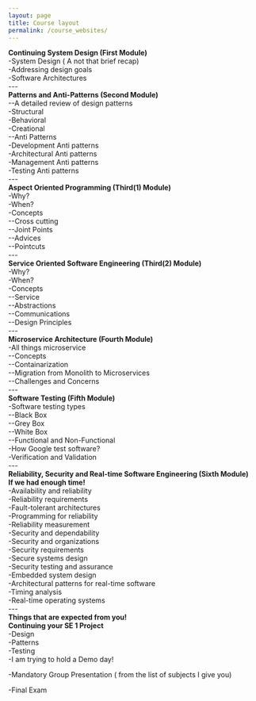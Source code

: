 ```yaml
---
layout: page
title: Course layout
permalink: /course_websites/
---
```


<!-- | # |       Course Name                      |   Instructor    | Student Name    | Website URL          |
|---|:--------------------------------------:|:---------------:|:----------------|---------------------:|
| 1 | College Orientation and Student Skills |     Eetemadi    |   Pariya Fesahat| https://sauleh.github.io/co98 | -->
**Continuing System Design (First Module)**<br />
-System Design ( A not that brief recap)<br />
-Addressing design goals<br />
-Software Architectures<br />
---<br />
**Patterns and Anti-Patterns (Second Module)**<br />
--A detailed review of design patterns <br />
-Structural<br />
-Behavioral<br />
-Creational<br />
--Anti Patterns<br />
-Development Anti patterns<br />
-Architectural Anti patterns<br />
-Management Anti patterns<br />
-Testing Anti patterns<br />
---<br />
**Aspect Oriented Programming (Third(1) Module)**<br />
-Why?<br />
-When?<br />
-Concepts<br />
--Cross cutting<br />
--Joint Points<br />
--Advices<br />
--Pointcuts<br />
---<br />
**Service Oriented Software Engineering (Third(2) Module)**<br />
-Why?<br />
-When?<br />
-Concepts<br />
--Service<br />
--Abstractions<br />
--Communications<br />
--Design Principles<br />
---<br />
**Microservice Architecture (Fourth Module)**<br />
-All things microservice<br />
--Concepts<br />
--Containarization<br />
--Migration from Monolith to Microservices<br />
--Challenges and Concerns<br />
---<br />
**Software Testing (Fifth Module)**<br />
-Software testing types<br />
--Black Box<br />
--Grey Box<br />
--White Box<br />
--Functional and Non-Functional<br />
-How Google test software?<br />
-Verification and Validation<br />
---<br />
**Reliability, Security and Real-time Software Engineering (Sixth Module)**<br />
**If we had enough time!**<br />
-Availability and reliability<br />
-Reliability requirements<br />
-Fault-tolerant architectures<br />
-Programming for reliability<br />
-Reliability measurement<br />
-Security and dependability<br />
-Security and organizations<br />
-Security requirements<br />
-Secure systems design<br />
-Security testing and assurance<br />
-Embedded system design<br />
-Architectural patterns for real-time software<br />
-Timing analysis<br />
-Real-time operating systems<br />
---<br />
**Things that are expected from you!**<br />
**Continuing your SE 1 Project**<br />
-Design<br />
-Patterns<br />
-Testing<br />
-I am trying to hold a Demo day!<br />

-Mandatory Group Presentation ( from the list of subjects I give you)<br />

-Final Exam<br />






